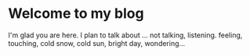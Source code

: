# Welcome to my blog

I'm glad you are here. I plan to talk about ...
not talking, listening.
feeling, touching,
cold snow, cold sun,
bright day, wondering...
